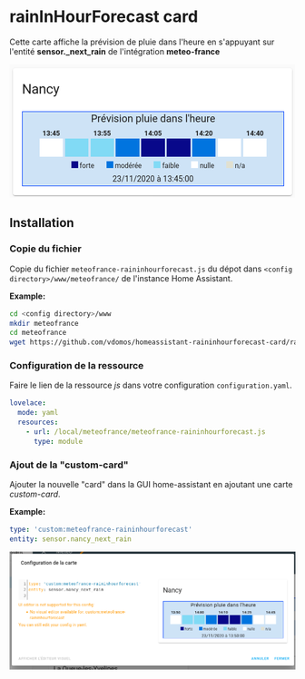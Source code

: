# rainInHourForecast card

Cette carte affiche la prévision de pluie dans l'heure en s'appuyant sur l'entité **sensor.<VILLE>_next_rain** de l'intégration **meteo-france**

![RainInHour1](Meteo-France_RainInHour_Card_1.png)

## Installation

### Copie du fichier

Copie du fichier `meteofrance-raininhourforecast.js` du dépot dans `<config directory>/www/meteofrance/` de l'instance Home Assistant.

**Example:**

```bash
cd <config directory>/www
mkdir meteofrance
cd meteofrance
wget https://github.com/vdomos/homeassistant-raininhourforecast-card/raw/master/meteofrance-raininhourforecast.js
```

### Configuration de la ressource

Faire le lien de la ressource *js* dans votre configuration `configuration.yaml`.

```yaml
lovelace:
  mode: yaml
  resources:
    - url: /local/meteofrance/meteofrance-raininhourforecast.js
      type: module
```

### Ajout de la "custom-card" 

Ajouter la nouvelle "card" dans la GUI home-assistant en ajoutant une carte *custom-card*.


**Example:**

```yaml
type: 'custom:meteofrance-raininhourforecast'
entity: sensor.nancy_next_rain
```

![RainInHour1](Meteo-France_RainInHour_Card_2.png)


